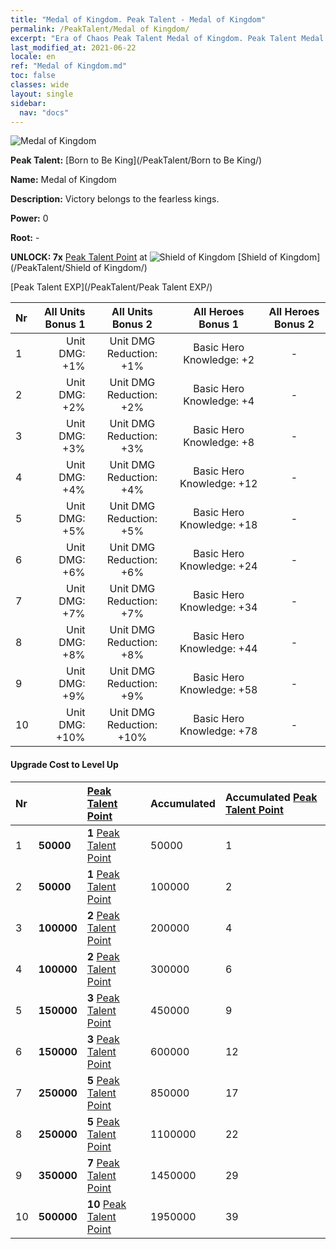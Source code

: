 ```yaml
---
title: "Medal of Kingdom. Peak Talent - Medal of Kingdom"
permalink: /PeakTalent/Medal of Kingdom/
excerpt: "Era of Chaos Peak Talent Medal of Kingdom. Peak Talent Medal of Kingdom. Medal of Kingdom"
last_modified_at: 2021-06-22
locale: en
ref: "Medal of Kingdom.md"
toc: false
classes: wide
layout: single
sidebar:
  nav: "docs"
---
```


  ![Medal of Kingdom](/images/pt/talent_4403.png)

  **Peak Talent:** [Born to Be King](/PeakTalent/Born to Be King/)

  **Name:** Medal of Kingdom

  **Description:** Victory belongs to the fearless kings.

  **Power:** 0

  **Root:** -

  **UNLOCK: 7x** [Peak Talent Point](/Items/con_934/) at ![Shield of Kingdom](/images/pt/talent_4402.png) [Shield of Kingdom](/PeakTalent/Shield of Kingdom/)

  [Peak Talent EXP](/PeakTalent/Peak Talent EXP/)

  | Nr | All Units Bonus 1 | All Units Bonus 2 | All Heroes Bonus 1 | All Heroes Bonus 2 |
  |:---|--------------:|:-------------:|:-------------:|:-------------:|
  | 1 | Unit DMG: +1% | Unit DMG Reduction: +1% | Basic Hero Knowledge: +2 | - |
  | 2 | Unit DMG: +2% | Unit DMG Reduction: +2% | Basic Hero Knowledge: +4 | - |
  | 3 | Unit DMG: +3% | Unit DMG Reduction: +3% | Basic Hero Knowledge: +8 | - |
  | 4 | Unit DMG: +4% | Unit DMG Reduction: +4% | Basic Hero Knowledge: +12 | - |
  | 5 | Unit DMG: +5% | Unit DMG Reduction: +5% | Basic Hero Knowledge: +18 | - |
  | 6 | Unit DMG: +6% | Unit DMG Reduction: +6% | Basic Hero Knowledge: +24 | - |
  | 7 | Unit DMG: +7% | Unit DMG Reduction: +7% | Basic Hero Knowledge: +34 | - |
  | 8 | Unit DMG: +8% | Unit DMG Reduction: +8% | Basic Hero Knowledge: +44 | - |
  | 9 | Unit DMG: +9% | Unit DMG Reduction: +9% | Basic Hero Knowledge: +58 | - |
  | 10 | Unit DMG: +10% | Unit DMG Reduction: +10% | Basic Hero Knowledge: +78 | - |


#### Upgrade Cost to Level Up

  | Nr | <i class="fas fa-coins"/> | [Peak Talent Point](/Items/con_934/) | Accumulated <i class="fas fa-coins"/> | Accumulated [Peak Talent Point](/Items/con_934/) |
  |:---|:--------------|:-------------|:-------------|:-------------|
  | 1 | **50000** | **1** [Peak Talent Point](/Items/con_934/) | 50000 | 1 |
  | 2 | **50000** | **1** [Peak Talent Point](/Items/con_934/) | 100000 | 2 |
  | 3 | **100000** | **2** [Peak Talent Point](/Items/con_934/) | 200000 | 4 |
  | 4 | **100000** | **2** [Peak Talent Point](/Items/con_934/) | 300000 | 6 |
  | 5 | **150000** | **3** [Peak Talent Point](/Items/con_934/) | 450000 | 9 |
  | 6 | **150000** | **3** [Peak Talent Point](/Items/con_934/) | 600000 | 12 |
  | 7 | **250000** | **5** [Peak Talent Point](/Items/con_934/) | 850000 | 17 |
  | 8 | **250000** | **5** [Peak Talent Point](/Items/con_934/) | 1100000 | 22 |
  | 9 | **350000** | **7** [Peak Talent Point](/Items/con_934/) | 1450000 | 29 |
  | 10 | **500000** | **10** [Peak Talent Point](/Items/con_934/) | 1950000 | 39 |
